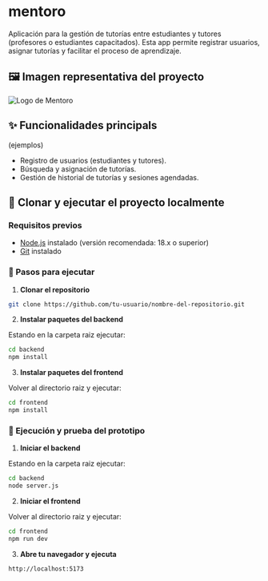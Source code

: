 # mentoro
Aplicación para la gestión de tutorías entre estudiantes y tutores (profesores o estudiantes capacitados). Esta app permite registrar usuarios, asignar tutorías y facilitar el proceso de aprendizaje.

## 🖼️ Imagen representativa del proyecto

![Logo de Mentoro](ruta/del/logo.png)

## ✨ Funcionalidades principals

(ejemplos)

- Registro de usuarios (estudiantes y tutores).
- Búsqueda y asignación de tutorías.
- Gestión de historial de tutorías y sesiones agendadas.

## 🚀 Clonar y ejecutar el proyecto localmente

### Requisitos previos

- [Node.js](https://nodejs.org/) instalado (versión recomendada: 18.x o superior)
- [Git](https://git-scm.com/) instalado

### 🔧 Pasos para ejecutar

1. **Clonar el repositorio**

```bash
git clone https://github.com/tu-usuario/nombre-del-repositorio.git
```

2. **Instalar paquetes del backend**

Estando en la carpeta raiz ejecutar:

```bash
cd backend
npm install
```

3. **Instalar paquetes del frontend**

Volver al directorio raiz y ejecutar:

```bash
cd frontend
npm install
```

### 🧪 Ejecución y prueba del prototipo

1. **Iniciar el backend**

Estando en la carpeta raiz ejecutar:

```bash
cd backend
node server.js
```

2. **Iniciar el frontend**

Volver al directorio raiz y ejecutar:

```bash
cd frontend
npm run dev
```

3. **Abre tu navegador y ejecuta**

```bash
http://localhost:5173
```
